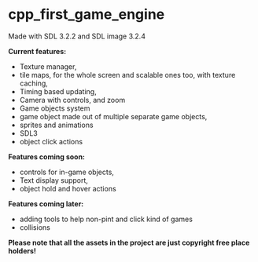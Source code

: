 # cpp_first_game_engine

Made with SDL 3.2.2 and SDL image 3.2.4


**Current features:**

- Texture manager,
- tile maps, for the whole screen and scalable ones too, with texture caching,
- Timing based updating,
- Camera with controls, and zoom
- Game objects system
- game object made out of multiple separate game objects,
- sprites and animations
- SDL3
- object click actions

**Features coming soon:**

- controls for in-game objects,
- Text display support,
- object hold and hover actions

**Features coming later:**

- adding tools to help non-pint and click kind of games
- collisions

**Please note that all the assets in the project are just copyright free place holders!**
